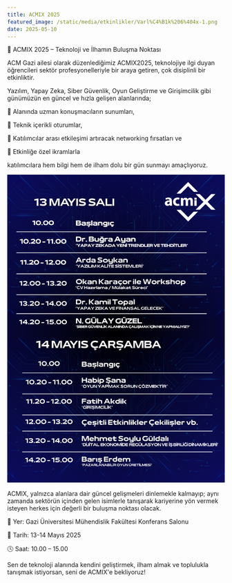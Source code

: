 ```yaml
---
title: ACMIX 2025
featured_image: /static/media/etkinlikler/Varl%C4%B1k%206%404x-1.png
date: 2025-05-10
---
```


🎉 ACMIX 2025 – Teknoloji ve İlhamın Buluşma Noktası

ACM Gazi ailesi olarak düzenlediğimiz ACMIX2025, teknolojiye ilgi duyan öğrencileri sektör profesyonelleriyle bir araya getiren, çok disiplinli bir etkinliktir.

Yazılım, Yapay Zeka, Siber Güvenlik, Oyun Geliştirme ve Girişimcilik gibi günümüzün en güncel ve hızla gelişen alanlarında;

🎤 Alanında uzman konuşmacıların sunumları,

🧠 Teknik içerikli oturumlar,

🤝 Katılımcılar arası etkileşimi artıracak networking fırsatları ve

🍪 Etkinliğe özel ikramlarla

katılımcılara hem bilgi hem de ilham dolu bir gün sunmayı amaçlıyoruz.

![](/static/media/etkinlikler/2-1.png)

ACMIX, yalnızca alanlara dair güncel gelişmeleri dinlemekle kalmayıp; aynı zamanda sektörün içinden gelen isimlerle tanışarak kariyerine yön vermek isteyen herkes için değerli bir buluşma noktası olacak.

📍 Yer: Gazi Üniversitesi Mühendislik Fakültesi Konferans Salonu

📆 Tarih: 13-14 Mayıs 2025

🕓 Saat: 10.00 – 15.00

Sen de teknoloji alanında kendini geliştirmek, ilham almak ve toplulukla tanışmak istiyorsan, seni de ACMIX'e bekliyoruz!
